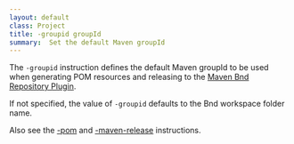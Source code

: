 ```yaml
---
layout: default
class: Project
title: -groupid groupId
summary:  Set the default Maven groupId
---
```


The `-groupid` instruction defines the default Maven groupId to be used when generating POM resources and releasing to the [Maven Bnd Repository Plugin][1].

If not specified, the value of `-groupid` defaults to the Bnd workspace folder name.

Also see the [-pom][2] and [-maven-release][3] instructions.

[1]: /plugins/maven
[2]: /instructions/pom.html
[3]: /instructions/maven_release.html
